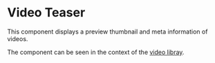 # Video Teaser

This component displays a preview thumbnail and meta information of videos.

The component can be seen in the context of the [video libray](/styleguide/pages/video-library/preview).
